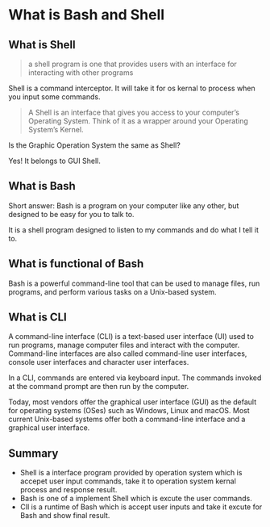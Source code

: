 # What is Bash and Shell

## What is Shell

> a shell program is one that provides users with an interface for interacting with other programs

Shell is a command interceptor. It will take it for os kernal to process when you input some commands.

> A Shell is an interface that gives you access to your computer’s Operating System. Think of it as a wrapper around your Operating System’s Kernel.

Is the Graphic Operation System the same as Shell?

Yes! It belongs to GUI Shell.

## What is Bash

Short answer: Bash is a program on your computer like any other, but designed to be easy for you to talk to.

It is a shell program designed to listen to my commands and do what I tell it to.

## What is functional of Bash

Bash is a powerful command-line tool that can be used to manage files, run programs, and perform various tasks on a Unix-based system.

## What is CLI

A command-line interface (CLI) is a text-based user interface (UI) used to run programs, manage computer files and interact with the computer. Command-line interfaces are also called command-line user interfaces, console user interfaces and character user interfaces.

In a CLI, commands are entered via keyboard input. The commands invoked at the command prompt are then run by the computer.

Today, most vendors offer the graphical user interface (GUI) as the default for operating systems (OSes) such as Windows, Linux and macOS. Most current Unix-based systems offer both a command-line interface and a graphical user interface.

## Summary

- Shell is a interface program provided by operation system which is accepet user input commands, take it to operation system kernal process and response result.
- Bash is one of a implement Shell which is excute the user commands.
- ClI is a runtime of Bash which is accept user inputs and take it excute for Bash and show final result.
